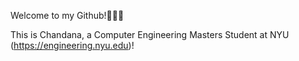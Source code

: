 Welcome to my Github!🌱🍄🌿


This is Chandana, a Computer Engineering Masters Student at NYU (https://engineering.nyu.edu)!
